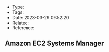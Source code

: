 * Type:
* Tags:
* Date: 2023-03-29 09:52:20
* Related:
* Reference:[]()

## Amazon EC2 Systems Manager
